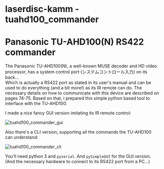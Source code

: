 # laserdisc-kamm - tuahd100_commander

# Panasonic TU-AHD100(N) RS422 commander

The Panasonic TU-AHD100(N), a well-known MUSE decoder and HD video processor, has a system control port (システムコントロール入力) on its back...  
Which is actually a RS422 port as stated in its user's manual and can be used to do everything (and a bit more!) as its IR remote can do.
The necessary details on how to communicate with this device are described on pages 74-75.
Based on that, i prepared this simple python based tool to interface with the TU-AHD100.

I made a nice fancy GUI version imitating its IR remote control:

![tuahd100_commander_gui](https://user-images.githubusercontent.com/86873213/209506527-3961f15b-9997-4c6d-9a84-756336ecae69.png)

Also there's a CLI version, supporting all the commands the TU-AHD100 can understand:

![tuahd100_commander_cli](https://user-images.githubusercontent.com/86873213/208728692-02463820-91f1-4ccd-a1f8-347b2282d2e4.png)

You'll need python 3 and `pyserial`. And `pySimpleGUI` for the GUI version.  
(And the necessary hardware to connect to its RS422 port from a PC...)
